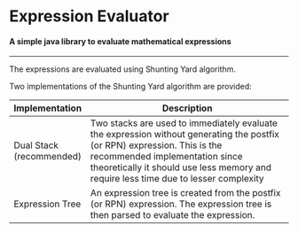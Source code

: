 # Expression Evaluator
#### A simple java library to evaluate mathematical expressions
<hr>
The expressions are evaluated using Shunting Yard algorithm.

Two implementations of the Shunting Yard algorithm are provided:

| Implementation | Description |
| -------------- | ----------- |
| Dual Stack<br/>(recommended) | Two stacks are used to immediately evaluate the expression without generating the postfix (or RPN) expression. This is the recommended implementation since theoretically it should use less memory and require less time due to lesser complexity |
| Expression Tree | An expression tree is created from the postfix (or RPN) expression. The expression tree is then parsed to evaluate the expression. |
